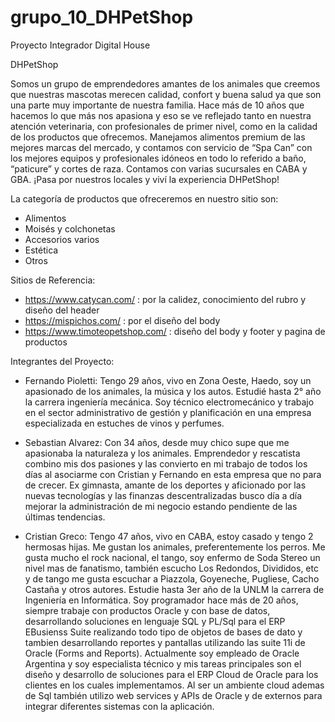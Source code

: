# grupo_10_DHPetShop
Proyecto Integrador Digital House

DHPetShop

Somos un grupo de emprendedores amantes de los animales que creemos que nuestras mascotas merecen calidad, confort y buena salud ya que son una parte muy importante de nuestra familia. Hace más de 10 años que hacemos lo que más nos apasiona y eso se ve reflejado tanto en nuestra atención veterinaria, con profesionales de primer nivel, como en la calidad de los productos que ofrecemos. Manejamos alimentos premium de las mejores marcas del mercado, y contamos con servicio de “Spa Can” con los mejores equipos y profesionales idóneos en todo lo referido a baño, “paticure” y cortes de raza. Contamos con varias sucursales en CABA y GBA. ¡Pasa por nuestros locales y viví la experiencia DHPetShop!   

La categoría de productos que ofreceremos en nuestro sitio son:
  * Alimentos
  * Moisés y colchonetas
  * Accesorios varios
  * Estética
  * Otros

Sitios de Referencia:
  * https://www.catycan.com/ : por la calidez, conocimiento del rubro y diseño del header
  * https://mispichos.com/ : por el diseño del body
  * https://www.timoteopetshop.com/ : diseño del body y footer y pagina de productos

Integrantes del Proyecto:

  * Fernando Pioletti: Tengo 29 años, vivo en Zona Oeste, Haedo, soy un apasionado de los animales, la música y los autos. 
Estudié hasta 2° año la carrera ingeniería mecánica.
Soy técnico electromecánico y trabajo en el sector administrativo de gestión y planificación en una empresa especializada en estuches de vinos y perfumes.
  * Sebastian Alvarez: Con 34 años, desde muy chico supe que me apasionaba la naturaleza y los animales. Emprendedor y rescatista combino mis dos pasiones y las convierto en mi trabajo de todos los días al asociarme con Cristian y Fernando en esta empresa que no para de crecer.
  Ex gimnasta, amante de los deportes y aficionado por las nuevas tecnologías y las finanzas descentralizadas busco día a día mejorar la administración de mi negocio estando pendiente de las últimas tendencias.

  * Cristian Greco: 
		  Tengo 47 años, vivo en CABA, estoy casado y tengo 2 hermosas hijas.
      Me gustan los animales, preferentemente los perros. Me gusta mucho el rock nacional, el tango, soy enfermo de Soda Stereo un nivel mas de fanatismo, también escucho Los Redondos, Divididos, etc y de tango me gusta escuchar a Piazzola, Goyeneche, Pugliese, Cacho Castaña y otros autores.
		  Estudie hasta 3er año de la UNLM la carrera de Ingeniería en Informática.
      Soy programador hace más de 20 años, siempre trabaje con productos Oracle y con base de datos, desarrollando soluciones en lenguaje SQL y PL/Sql para el ERP EBusienss Suite realizando todo tipo de objetos de bases de dato y tambien desarrollando reportes y pantallas utilizando las suite 11i de Oracle (Forms and Reports). 
      Actualmente soy empleado de Oracle Argentina y soy especialista técnico y mis tareas principales son el diseño y desarrollo de soluciones para el ERP Cloud de Oracle para los clientes en los cuales implementamos. Al ser un ambiente cloud ademas de Sql también utilizo web services y APIs de Oracle y de externos para integrar diferentes sistemas con la aplicación.

